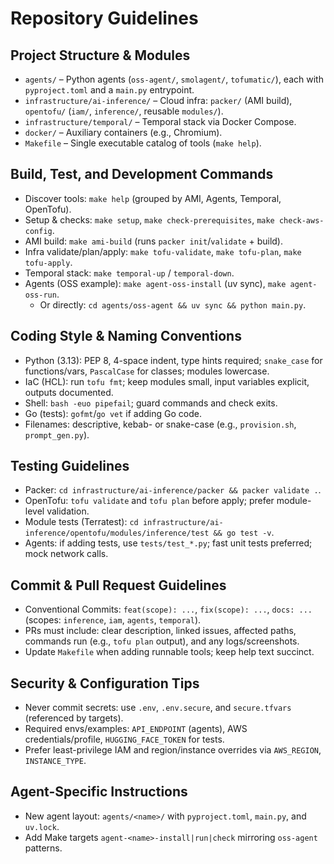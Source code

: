 # Repository Guidelines

## Project Structure & Modules

- `agents/` – Python agents (`oss-agent/`, `smolagent/`, `tofumatic/`), each with `pyproject.toml` and a `main.py` entrypoint.
- `infrastructure/ai-inference/` – Cloud infra: `packer/` (AMI build), `opentofu/` (`iam/`, `inference/`, reusable `modules/`).
- `infrastructure/temporal/` – Temporal stack via Docker Compose.
- `docker/` – Auxiliary containers (e.g., Chromium).
- `Makefile` – Single executable catalog of tools (`make help`).

## Build, Test, and Development Commands

- Discover tools: `make help` (grouped by AMI, Agents, Temporal, OpenTofu).
- Setup & checks: `make setup`, `make check-prerequisites`, `make check-aws-config`.
- AMI build: `make ami-build` (runs `packer init`/`validate` + build).
- Infra validate/plan/apply: `make tofu-validate`, `make tofu-plan`, `make tofu-apply`.
- Temporal stack: `make temporal-up` / `temporal-down`.
- Agents (OSS example): `make agent-oss-install` (uv sync), `make agent-oss-run`.
  - Or directly: `cd agents/oss-agent && uv sync && python main.py`.

## Coding Style & Naming Conventions

- Python (3.13): PEP 8, 4-space indent, type hints required; `snake_case` for functions/vars, `PascalCase` for classes; modules lowercase.
- IaC (HCL): run `tofu fmt`; keep modules small, input variables explicit, outputs documented.
- Shell: `bash -euo pipefail`; guard commands and check exits.
- Go (tests): `gofmt`/`go vet` if adding Go code.
- Filenames: descriptive, kebab- or snake-case (e.g., `provision.sh`, `prompt_gen.py`).

## Testing Guidelines

- Packer: `cd infrastructure/ai-inference/packer && packer validate .`.
- OpenTofu: `tofu validate` and `tofu plan` before apply; prefer module-level validation.
- Module tests (Terratest): `cd infrastructure/ai-inference/opentofu/modules/inference/test && go test -v`.
- Agents: if adding tests, use `tests/test_*.py`; fast unit tests preferred; mock network calls.

## Commit & Pull Request Guidelines

- Conventional Commits: `feat(scope): ...`, `fix(scope): ...`, `docs: ...` (scopes: `inference`, `iam`, `agents`, `temporal`).
- PRs must include: clear description, linked issues, affected paths, commands run (e.g., `tofu plan` output), and any logs/screenshots.
- Update `Makefile` when adding runnable tools; keep help text succinct.

## Security & Configuration Tips

- Never commit secrets: use `.env`, `.env.secure`, and `secure.tfvars` (referenced by targets).
- Required envs/examples: `API_ENDPOINT` (agents), AWS credentials/profile, `HUGGING_FACE_TOKEN` for tests.
- Prefer least-privilege IAM and region/instance overrides via `AWS_REGION`, `INSTANCE_TYPE`.

## Agent-Specific Instructions

- New agent layout: `agents/<name>/` with `pyproject.toml`, `main.py`, and `uv.lock`.
- Add Make targets `agent-<name>-install|run|check` mirroring `oss-agent` patterns.

